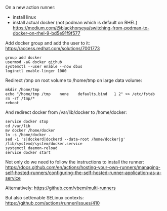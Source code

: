 On a new action runner:
- install linux
- install actual docker (not podman which is default on RHEL) https://medium.com/@blackhorseya/switching-from-podman-to-docker-on-rhel-9-bd5e91f9f577

Add docker group and add the user to it:
https://access.redhat.com/solutions/7001773
```
group add docker
usermod -aG docker github
systemctl --user enable --now dbus
loginctl enable-linger 1000
```

Redirect /tmp on root volume to /home/tmp on large data volume:
```
mkdir /home/tmp
echo "/home/tmp	/tmp	none	defaults,bind	1 2" >> /etc/fstab
rm -rf /tmp/*
reboot
```

And redirect docker from /var/lib/docker to /home/docker:
```
service docker stop
cd /var/lib
mv docker /home/docker
ln -s /home/docker .
sed -i 's|dockerd|dockerd --data-root /home/docker|g' /lib/systemd/system/docker.service
systemctl daemon-reload
service docker start
```

Not only do we need to follow the instructions to install the runner:
https://docs.github.com/en/actions/hosting-your-own-runners/managing-self-hosted-runners/configuring-the-self-hosted-runner-application-as-a-service

Alternatively:
https://github.com/vbem/multi-runners

But also set/enable SELinux contexts:
https://github.com/actions/runner/issues/410


